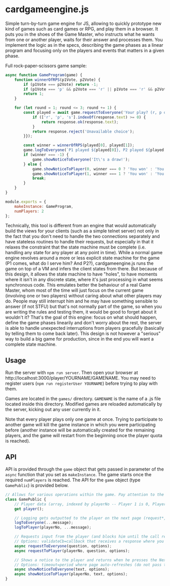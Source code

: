 # cardgameengine.js
Simple turn-by-turn game engine for JS, allowing to quickly prototype new kind of games such as card games or RPG, and play them in a browser. It puts you in the shoes of the Game Master, who instructs what he wants from one or another player, waits for their answer and processes them. You implement the logic as in the specs, describing the game phases as a linear program and focusing only on the players and events that matters in a given phase.

Full rock-paper-scissors game sample:

```javascript
async function GameProgram(game) {
	function winnerOfRPS(p1Vote, p2Vote) {
		if (p1Vote === p2Vote) return -1;
		if (p1Vote === 'p' && p2Vote === 'r' || p1Vote === 'r' && p2Vote === 's' || p1Vote === 's' && p2Vote === 'p') return 0;
		return 1;
	}

	for (let round = 1; round <= 3; round += 1) {
		const played = await game.requestToEveryone('Your play? (r, p os s)', { validateCb: (response) => {
			if (['r', 'p', 's'].indexOf(response.text) >= 0) {
				return response.ok(response.text);
			}
			return response.reject('Unavailable choice');
		}});

		const winner = winnerOfRPS(played[0], played[1]);
		game.logToEveryone(`P1 played ${played[0]}, P2 played ${played[1]}`);
		if (winner === -1) {
			game.showNoticeToEveryone('It\'s a draw!');
		} else {
			game.showNoticeToPlayer(0, winner === 0 ? 'You won' : 'You lost');
			game.showNoticeToPlayer(1, winner === 1 ? 'You won' : 'You lost');
			break;
		}
	}
}

module.exports = {
	makeInstance: GameProgram,
	numPlayers: 2
};
```

Technically, this tool is different from an engine that would automatically build the views for your clients (such as a simple telnet server) not only in the fact that you don't need to handle the two connections separately and have stateless routines to handle their requests, but especially in that it relaxes the constraint that the state machine must be complete (i.e. handling any state for any player at any point in time). While a normal game engine revolves around a more or less explicit state machine for the game (P1 comes, what do I serve him? And P2?), cardgameengine.js runs the game on top of a VM and infers the client states from there. But because of this design, it allows the state machine to have "holes", to have moments where it isn't in any discrete state, where it's just processing in what seems synchronous code. This emulates better the behaviour of a real Game Master, whom most of the time will just focus on the current game (involving one or two players) without caring about what other players may do. People may still interrupt him and he may have something sensible to answer (if not STFU) but that's not normally part of the game, so when you are writing the rules and testing them, it would be good to forget about it wouldn't it? That's the goal of this engine: focus on what should happen, define the game phases linearily and don't worry about the rest, the server is able to handle unexpected interruptions from players gracefully (basically by telling them to come back later). This design is not however a "serious" way to build a big game for production, since in the end you will want a complete state machine.

## Usage

Run the server with `npm run server`. Then open your browser at http://localhost:3000/player/YOURNAME/GAMENAME. You may need to register users (`npm run registerUser YOURNAME`) before trying to play with them.

Games are located in the `games/` directory. `GAMENAME` is the name of a .js file located inside this directory. Modified games are reloaded automatically by the server, kicking out any user currently in it.

Note that every player plays only one game at once. Trying to participate to another game will kill the game instance in which you were participating before (another instance will be automatically created for the remaining players, and the game will restart from the beginning once the player quota is reached).

## API

API is provided through the `game` object that gets passed in parameter of the `async` function that you set as `makeInstance`. The game starts once the required `numPlayers` is reached. The API for the `game` object (type `GamePublic`) is provided below.

```javascript
// Allows for various operations within the game. Pay attention to the async methods, which you need to use with await.
class GamePublic {
	// Player data (array, indexed by playerNo -- Player 1 is 0, Player 2 is 1, etc.), freely manipulable. Persisted on the disk after change.
	get player();

	// Logging gets outputted to the player on the next page (request*, showNotice*). Use like console.log().
	logToEveryone(...message);
	logToPlayer(playerNo, ...message);

	// Requests input from the player (and blocks him until the call returns).
	// Options: validateCb=callback that receives a response where you can get .playerNo and .text, and call .ok() or .reject('reason').
	async requestToEveryone(question, options);
	async requestToPlayer(playerNo, question, options);

	// Shows a notice to the player and returns when he presses the Next button.
	// Options: timeout=period where page auto-refreshes (do not pass to have a Next button).
	async showNoticeToEveryone(text, options);
	async showNoticeToPlayer(playerNo, text, options);
}
```

